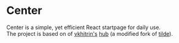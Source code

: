 Center
======
Center is a simple, yet efficient React startpage for daily use.\
The project is based on of [vkhitrin's](https://github.com/vkhitrin) [hub](https://github.com/vkhitrin/hub/) (a modified fork of [tilde](https://github.com/cadejscroggins/tilde)).